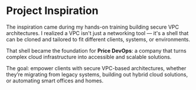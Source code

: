 # Project Inspiration

The inspiration came during my hands-on training building secure VPC architectures. I realized a VPC isn't just a networking tool — it's a shell that can be cloned and tailored to fit different clients, systems, or environments.

That shell became the foundation for **Price DevOps**: a company that turns complex cloud infrastructure into accessible and scalable solutions.

The goal: empower clients with secure VPC-based architectures, whether they’re migrating from legacy systems, building out hybrid cloud solutions, or automating smart offices and homes.

